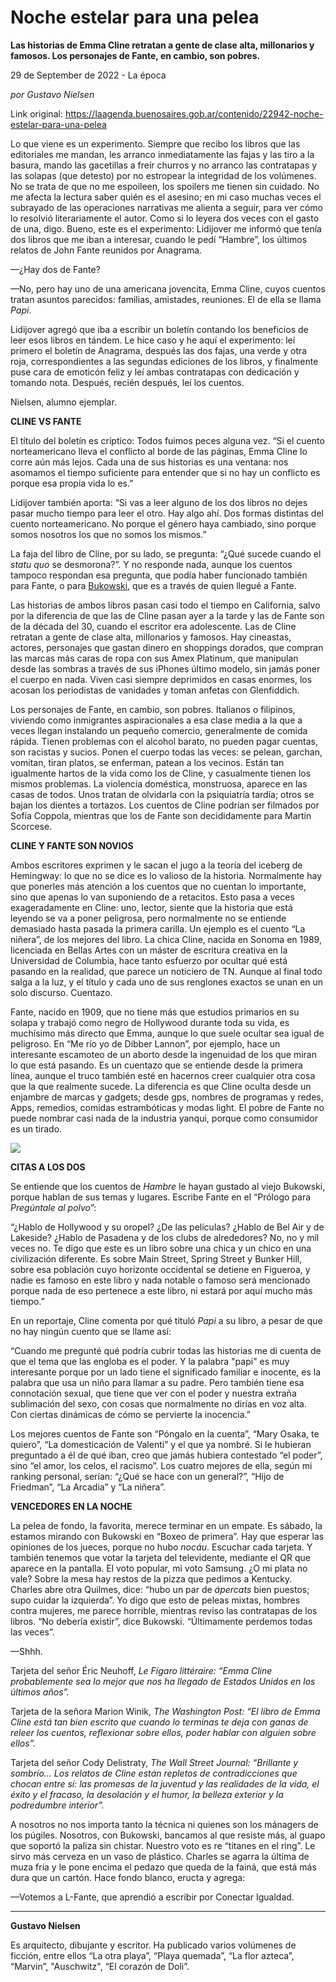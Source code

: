 # Noche estelar para una pelea

**Las historias de Emma Cline retratan a gente de clase alta, millonarios y famosos. Los personajes de Fante, en cambio, son pobres.**

29 de September de 2022 - La época

_por Gustavo Nielsen_

Link original: https://laagenda.buenosaires.gob.ar/contenido/22942-noche-estelar-para-una-pelea



Lo que viene es un experimento. Siempre que recibo los libros que las editoriales me mandan, les arranco inmediatamente las fajas y las tiro a la basura, mando las gacetillas a freír churros y no arranco las contratapas y las solapas (que detesto) por no estropear la integridad de los volúmenes. No se trata de que no me espoileen, los spoilers me tienen sin cuidado. No me afecta la lectura saber quién es el asesino; en mi caso muchas veces el subrayado de las operaciones narrativas me alienta a seguir, para ver cómo lo resolvió literariamente el autor. Como si lo leyera dos veces con el gasto de una, digo. Bueno, este es el experimento: Lidijover me informó que tenía dos libros que me iban a interesar, cuando le pedí “Hambre”, los últimos relatos de John Fante reunidos por Anagrama.




—¿Hay dos de Fante?




—No, pero hay uno de una americana jovencita, Emma Cline, cuyos cuentos tratan asuntos parecidos: familias, amistades, reuniones. El de ella se llama *Papi*.




Lidijover agregó que iba a escribir un boletín contando los beneficios de leer esos libros en tándem. Le hice caso y he aquí el experimento: leí primero el boletín de Anagrama, después las dos fajas, una verde y otra roja, correspondientes a las segundas ediciones de los libros, y finalmente puse cara de emoticón feliz y leí ambas contratapas con dedicación y tomando nota. Después, recién después, leí los cuentos.




Nielsen, alumno ejemplar.




**CLINE VS FANTE**




El título del boletín es críptico: Todos fuimos peces alguna vez. “Si el cuento norteamericano lleva el conflicto al borde de las páginas, Emma Cline lo corre aún más lejos. Cada una de sus historias es una ventana: nos asomamos el tiempo suficiente para entender que si no hay un conflicto es porque esa propia vida lo es.”




Lidijover también aporta: “Si vas a leer alguno de los dos libros no dejes pasar mucho tiempo para leer el otro. Hay algo ahí. Dos formas distintas del cuento norteamericano. No porque el género haya cambiado, sino porque somos nosotros los que no somos los mismos.”




La faja del libro de Cline, por su lado, se pregunta: “¿Qué sucede cuando el *statu quo* se desmorona?”. Y no responde nada, aunque los cuentos tampoco respondan esa pregunta, que podía haber funcionado también para Fante, o para [Bukowski](https://laagenda.buenosaires.gob.ar/?contenido=10149-desde-la-nausea-y-hasta-el-vicio), que es a través de quien llegué a Fante.




Las historias de ambos libros pasan casi todo el tiempo en California, salvo por la diferencia de que las de Cline pasan ayer a la tarde y las de Fante son de la década del 30, cuando el escritor era adolescente. Las de Cline retratan a gente de clase alta, millonarios y famosos. Hay cineastas, actores, personajes que gastan dinero en shoppings dorados, que compran las marcas más caras de ropa con sus Amex Platinum, que manipulan desde las sombras a través de sus iPhones último modelo, sin jamás poner el cuerpo en nada. Viven casi siempre deprimidos en casas enormes, los acosan los periodistas de vanidades y toman anfetas con Glenfiddich.




Los personajes de Fante, en cambio, son pobres. Italianos o filipinos, viviendo como inmigrantes aspiracionales a esa clase media a la que a veces llegan instalando un pequeño comercio, generalmente de comida rápida. Tienen problemas con el alcohol barato, no pueden pagar cuentas, son racistas y sucios. Ponen el cuerpo todas las veces: se pelean, garchan, vomitan, tiran platos, se enferman, patean a los vecinos. Están tan igualmente hartos de la vida como los de Cline, y casualmente tienen los mismos problemas. La violencia doméstica, monstruosa, aparece en las casas de todos. Unos tratan de olvidarla con la psiquiatría tardía; otros se bajan los dientes a tortazos. Los cuentos de Cline podrían ser filmados por Sofía Coppola, mientras que los de Fante son decididamente para Martin Scorcese.




**CLINE Y FANTE SON NOVIOS**




Ambos escritores exprimen y le sacan el jugo a la teoría del iceberg de Hemingway: lo que no se dice es lo valioso de la historia. Normalmente hay que ponerles más atención a los cuentos que no cuentan lo importante, sino que apenas lo van suponiendo de a retacitos. Esto pasa a veces exageradamente en Cline: uno, lector, siente que la historia que está leyendo se va a poner peligrosa, pero normalmente no se entiende demasiado hasta pasada la primera carilla. Un ejemplo es el cuento “La niñera”, de los mejores del libro. La chica Cline, nacida en Sonoma en 1989, licenciada en Bellas Artes con un máster de escritura creativa en la Universidad de Columbia, hace tanto esfuerzo por ocultar qué está pasando en la realidad, que parece un noticiero de TN. Aunque al final todo salga a la luz, y el título y cada uno de sus renglones exactos se unan en un solo discurso. Cuentazo.




Fante, nacido en 1909, que no tiene más que estudios primarios en su solapa y trabajó como negro de Hollywood durante toda su vida, es muchísimo más directo que Emma, aunque lo que suele ocultar sea igual de peligroso. En “Me río yo de Dibber Lannon”, por ejemplo, hace un interesante escamoteo de un aborto desde la ingenuidad de los que miran lo que está pasando. Es un cuentazo que se entiende desde la primera línea, aunque el truco también esté en hacernos creer cualquier otra cosa que la que realmente sucede. La diferencia es que Cline oculta desde un enjambre de marcas y gadgets; desde gps, nombres de programas y redes, Apps, remedios, comidas estrambóticas y modas light. El pobre de Fante no puede nombrar casi nada de la industria yanqui, porque como consumidor es un tirado.




![](https://cdn.feater.me/files/images/536229/cd721388-eb78-4756-9afe-12fbe97056a5.jpg)




**CITAS A LOS DOS**




Se entiende que los cuentos de *Hambre* le hayan gustado al viejo Bukowski, porque hablan de sus temas y lugares. Escribe Fante en el “Prólogo para *Pregúntale al polvo*”:




“¿Hablo de Hollywood y su oropel? ¿De las películas? ¿Hablo de Bel Air y de Lakeside? ¿Hablo de Pasadena y de los clubs de alrededores? No, no y mil veces no. Te digo que este es un libro sobre una chica y un chico en una civilización diferente. Es sobre Main Street, Spring Street y Bunker Hill, sobre esa población cuyo horizonte occidental se detiene en Figueroa, y nadie es famoso en este libro y nada notable o famoso será mencionado porque nada de eso pertenece a este libro, ni estará por aquí mucho más tiempo.”




En un reportaje, Cline comenta por qué tituló *Papi* a su libro, a pesar de que no hay ningún cuento que se llame así:




“Cuando me pregunté qué podría cubrir todas las historias me di cuenta de que el tema que las engloba es el poder. Y la palabra "papi" es muy interesante porque por un lado tiene el significado familiar e inocente, es la palabra que usa un niño para llamar a su padre. Pero también tiene esa connotación sexual, que tiene que ver con el poder y nuestra extraña sublimación del sexo, con cosas que normalmente no dirías en voz alta. Con ciertas dinámicas de cómo se pervierte la inocencia.”




Los mejores cuentos de Fante son “Póngalo en la cuenta”, “Mary Osaka, te quiero”, “La domesticación de Valenti” y el que ya nombré. Si le hubieran preguntado a él de qué iban, creo que jamás hubiera contestado “el poder”, sino “el amor, los celos, el racismo”. Los cuatro mejores de ella, según mi ranking personal, serían: “¿Qué se hace con un general?”, “Hijo de Friedman”, “La Arcadia” y “La niñera”.




**VENCEDORES EN LA NOCHE**




La pelea de fondo, la favorita, merece terminar en un empate. Es sábado, la estamos mirando con Bukowski en “Boxeo de primera”. Hay que esperar las opiniones de los jueces, porque no hubo *nocáu*. Escuchar cada tarjeta. Y también tenemos que votar la tarjeta del televidente, mediante el QR que aparece en la pantalla. El voto popular, mi voto Samsung. ¿O mi plata no vale? Sobre la mesa hay restos de la pizza que pedimos a Kentucky. Charles abre otra Quilmes, dice: “hubo un par de *ápercats* bien puestos; supo cuidar la izquierda”. Yo digo que esto de peleas mixtas, hombres contra mujeres, me parece horrible, mientras reviso las contratapas de los libros. “No debería existir”, dice Bukowski. “Últimamente perdemos todas las veces”.




—Shhh.




Tarjeta del señor Éric Neuhoff, *Le Fígaro littéraire: “Emma Cline probablemente sea lo mejor que nos ha llegado de Estados Unidos en los últimos años”.*




Tarjeta de la señora Marion Winik, *The Washington Post: “El libro de Emma Cline está tan bien escrito que cuando lo terminas te deja con ganas de releer los cuentos, reflexionar sobre ellos, poder hablar con alguien sobre ellos”.*




Tarjeta del señor Cody Delistraty, *The Wall Street Journal: “Brillante y sombrío… Los relatos de Cline están repletos de contradicciones que chocan entre sí: las promesas de la juventud y las realidades de la vida, el éxito y el fracaso, la desolación y el humor, la belleza exterior y la podredumbre interior”.*




A nosotros no nos importa tanto la técnica ni quienes son los mánagers de los púgiles. Nosotros, con Bukowski, bancamos al que resiste más, al guapo que soportó la paliza sin chistar. Nuestro voto es re “titanes en el ring”. Le sirvo más cerveza en un vaso de plástico. Charles se agarra la última de muza fría y le pone encima el pedazo que queda de la fainá, que está más dura que un cartón. Hace fondo blanco, eructa y agrega:




—Votemos a L-Fante, que aprendió a escribir por Conectar Igualdad.




---




**Gustavo Nielsen**




Es arquitecto, dibujante y escritor. Ha publicado varios volúmenes de ficción, entre ellos “La otra playa”, “Playa quemada”, “La flor azteca”, “Marvin”, "Auschwitz", “El corazón de Doli”.



